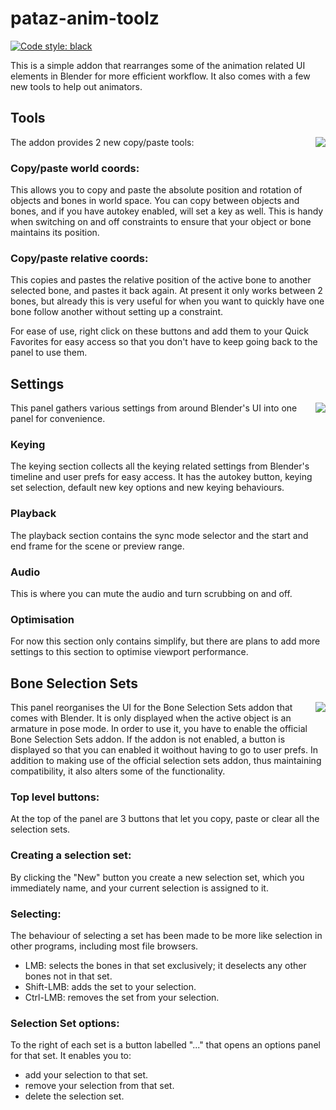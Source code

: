 # pataz-anim-toolz
[![Code style: black](https://img.shields.io/badge/code%20style-black-000000.svg)](https://github.com/psf/black)

This is a simple addon that rearranges some of the animation related UI elements in Blender for more efficient workflow. 
It also comes with a few new tools to help out animators.

## Tools

The addon provides 2 new copy/paste tools:
<img align="right" src="https://user-images.githubusercontent.com/88658022/182589587-592f3666-3839-40b1-b098-eb5449bbdbe8.jpg">

### Copy/paste world coords:
This allows you to copy and paste the absolute position and rotation of objects and bones in world space.
You can copy between objects and bones, and if you have autokey enabled, will set a key as well.
This is handy when switching on and off constraints to ensure that your object or bone maintains its position.

### Copy/paste relative coords:
This copies and pastes the relative position of the active bone to another selected bone, and pastes it back again.
At present it only works between 2 bones, but already this is very useful for when you want to quickly have one bone follow another without setting up a constraint.

For ease of use, right click on these buttons and add them to your Quick Favorites for easy access so that you don't have to keep going back to the panel to use them.

## Settings
<img align="right" src="https://user-images.githubusercontent.com/88658022/182589564-ef5db402-144b-4cea-84ce-05a07d109b34.jpg">

This panel gathers various settings from around Blender's UI into one panel for convenience. 

### Keying
The keying section collects all the keying related settings from Blender's timeline and user prefs for easy access.
It has the autokey button, keying set selection, default new key options and new keying behaviours.

### Playback
The playback section contains the sync mode selector and the start and end frame for the scene or preview range.

### Audio
This is where you can mute the audio and turn scrubbing on and off.

### Optimisation

For now this section only contains simplify, but there are plans to add more settings to this section to optimise viewport performance.

## Bone Selection Sets
<img align="right" src="https://user-images.githubusercontent.com/88658022/182589499-d6837421-18f0-42e3-ac29-5ce0475d5e6e.jpg">

This panel reorganises the UI for the Bone Selection Sets addon that comes with Blender. 
It is only displayed when the active object is an armature in pose mode.
In order to use it, you have to enable the official Bone Selection Sets addon. If the addon is not enabled, a button is displayed so that you can enabled it woithout having to go to user prefs.
In addition to making use of the official selection sets addon, thus maintaining compatibility, it also alters some of the functionality.

### Top level buttons:
At the top of the panel are 3 buttons that let you copy, paste or clear all the selection sets.

### Creating a selection set:
By clicking the "New" button you create a new selection set, which you immediately name, and your current selection is assigned to it.

### Selecting:
The behaviour of selecting a set has been made to be more like selection in other programs, including most file browsers.
- LMB: selects the bones in that set exclusively; it deselects any other bones not in that set.
- Shift-LMB: adds the set to your selection.
- Ctrl-LMB: removes the set from your selection.

### Selection Set options:
To the right of each set is a button labelled "..." that opens an options panel for that set. It enables you to:
- add your selection to that set.
- remove your selection from that set.
- delete the selection set.
